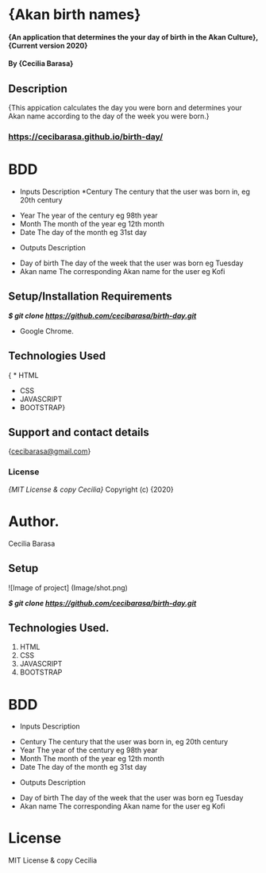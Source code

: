 # {Akan birth names}
#### {An application that determines the your day of birth in the Akan Culture}, {Current version 2020}
#### By **{Cecilia Barasa}**
## Description
{This appication calculates the day you were born and determines your Akan name according to the day of the week you were born.}
### https://cecibarasa.github.io/birth-day/
# BDD
- Inputs	Description
*Century	The century that the user was born in, eg 20th century
* Year	The year of the century eg 98th year
* Month	The month of the year eg 12th month
* Date	The day of the month eg 31st day
- Outputs	Description
* Day of birth	The day of the week that the user was born eg Tuesday
* Akan name	The corresponding Akan name for the user eg Kofi
## Setup/Installation Requirements
***$ git clone https://github.com/cecibarasa/birth-day.git***
* Google Chrome.
## Technologies Used
{ * HTML
* CSS
* JAVASCRIPT
* BOOTSTRAP}
## Support and contact details
{cecibarasa@gmail.com}
### License
*{MIT License & copy Cecilia}*
Copyright (c) {2020}
# Author.
Cecilia Barasa

## Setup
![Image of project]
(Image/shot.png)

***$ git clone https://github.com/cecibarasa/birth-day.git***

## Technologies Used.
1. HTML
2. CSS
3. JAVASCRIPT
4. BOOTSTRAP

# BDD
- Inputs	Description
* Century	The century that the user was born in, eg 20th century
* Year	The year of the century eg 98th year
* Month	The month of the year eg 12th month
* Date	The day of the month eg 31st day
- Outputs	Description
* Day of birth	The day of the week that the user was born eg Tuesday
* Akan name	The corresponding Akan name for the user eg Kofi

# License
MIT License & copy Cecilia
